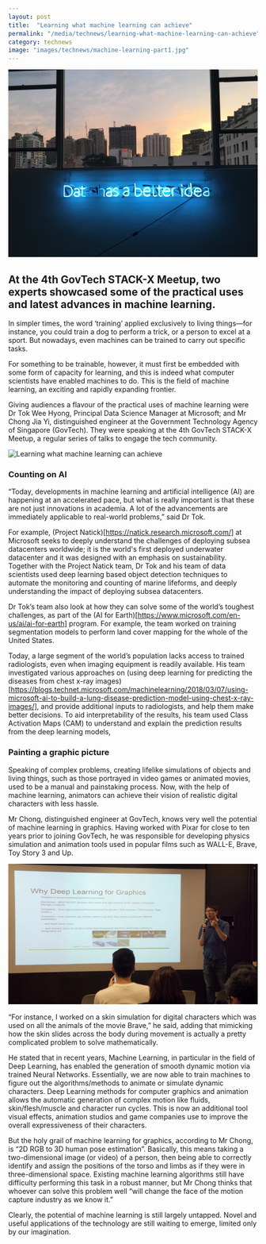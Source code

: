 ```yaml
---
layout: post
title:  "Learning what machine learning can achieve"
permalink: "/media/technews/learning-what-machine-learning-can-achieve"
category: technews
image: "images/technews/machine-learning-part1.jpg"
---
```


![Learning what machine learning can achieve](/images/technews/machine-learning-part1.jpg)

At the 4th GovTech STACK-X Meetup, two experts showcased some of the practical uses and latest advances in machine learning.
---
 
In simpler times, the word ‘training’ applied exclusively to living things—for instance, you could train a dog to perform a trick, or a person to excel at a sport. But nowadays, even machines can be trained to carry out specific tasks. 

For something to be trainable, however, it must first be embedded with some form of capacity for learning, and this is indeed what computer scientists have enabled machines to do. This is the field of machine learning, an exciting and rapidly expanding frontier. 

Giving audiences a flavour of the practical uses of machine learning were Dr Tok Wee Hyong, Principal Data Science Manager at Microsoft; and Mr Chong Jia Yi, distinguished engineer at the Government Technology Agency of Singapore (GovTech). They were speaking at the 4th GovTech STACK-X Meetup, a regular series of talks to engage the tech community. 

![Learning what machine learning can achieve](/images/technews/machine-learning-part2.jpg)

### **Counting on AI**

“Today, developments in machine learning and artificial intelligence (AI) are happening at an accelerated pace, but what is really important is that these are not just innovations in academia. A lot of the advancements are immediately applicable to real-world problems,” said Dr Tok.

For example, (Project Natick)[https://natick.research.microsoft.com/] at Microsoft seeks to deeply understand the challenges of  deploying subsea datacenters worldwide; it is the world's first deployed underwater datacenter and it was designed with an emphasis on sustainability. Together with the Project Natick team, Dr Tok and his team of data scientists used deep learning based object detection techniques to automate the monitoring and counting of marine lifeforms, and deeply understanding the impact of deploying subsea datacenters.

Dr Tok’s team also look at how they can solve some of the world’s toughest challenges, as part of the (AI for Earth)[https://www.microsoft.com/en-us/ai/ai-for-earth] program. For example, the team worked on training segmentation models to perform land cover mapping for the whole of the United States. 

Today, a large segment of the world’s population lacks access to trained radiologists, even when imaging equipment is readily available. His team investigated various approaches on (using deep learning for predicting the diseases from chest x-ray images)[https://blogs.technet.microsoft.com/machinelearning/2018/03/07/using-microsoft-ai-to-build-a-lung-disease-prediction-model-using-chest-x-ray-images/], and provide additional inputs to radiologists, and help them make better decisions. To aid interpretability of the results, his team used Class Activation Maps (CAM) to understand and explain the prediction results from the deep learning models,

### **Painting a graphic picture**

Speaking of complex problems, creating lifelike simulations of objects and living things, such as those portrayed in video games or animated movies, used to be a manual and painstaking process. Now, with the help of machine learning, animators can achieve their vision of realistic digital characters with less hassle. 

Mr Chong, distinguished engineer at GovTech, knows very well the potential of machine learning in graphics. Having worked with Pixar for close to ten years prior to joining GovTech, he was responsible for developing physics simulation and animation tools used in popular films such as WALL-E, Brave, Toy Story 3 and Up. 

![Learning what machine learning can achieve](/images/technews/machine-learning-part4.jpg)

“For instance, I worked on a skin simulation for digital characters which was used on all the animals of the movie Brave,” he said, adding that mimicking how the skin slides across the body during movement is actually a pretty complicated problem to solve mathematically. 

He stated that in recent years, Machine Learning, in particular in the field of Deep Learning, has enabled the generation of smooth dynamic motion via trained Neural Networks. Essentially, we are now able to train machines to figure out the algorithms/methods to animate or simulate dynamic characters. Deep Learning methods for computer graphics and animation allows the automatic generation of complex motion like fluids, skin/flesh/muscle and character run cycles. This is now an additional tool visual effects, animation studios and game companies use to improve the overall expressiveness of their characters.

But the holy grail of machine learning for graphics, according to Mr Chong, is “2D RGB to 3D human pose estimation”. Basically, this means taking a two-dimensional image (or video) of a person, then being able to correctly identify and assign the positions of the torso and limbs as if they were in three-dimensional space. Existing machine learning algorithms still have difficulty performing this task in a robust manner, but Mr Chong thinks that whoever can solve this problem well “will change the face of the motion capture industry as we know it.”

Clearly, the potential of machine learning is still largely untapped. Novel and useful applications of the technology are still waiting to emerge, limited only by our imagination. 

